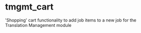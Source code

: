 tmgmt_cart
==========

'Shopping' cart functionality to add job items to a new job for the Translation Management module
